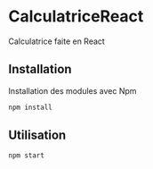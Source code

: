 # CalculatriceReact

Calculatrice faite en React

## Installation

Installation des modules avec Npm

```bash
npm install
```

## Utilisation

```bash
npm start
```
